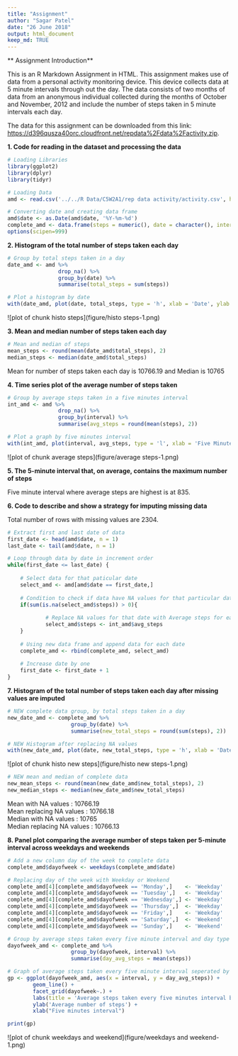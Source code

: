 ```yaml
---
title: "Assignment"
author: "Sagar Patel"
date: "26 June 2018"
output: html_document
keep_md: TRUE
---
```


** Assignment Introduction**

This is an R Markdown Assignment in HTML. This assignment makes use of data from a personal activity monitoring device. This device collects data at 5 minute intervals through out the day. The data consists of two months of data from an anonymous individual collected during the months of October and November, 2012 and include the number of steps taken in 5 minute intervals each day.

The data for this assignment can be downloaded from this link: <https://d396qusza40orc.cloudfront.net/repdata%2Fdata%2Factivity.zip>.

**1. Code for reading in the dataset and processing the data**

```r
# Loading Libraries
library(ggplot2)
library(dplyr)
library(tidyr)

# Loading Data
amd <- read.csv('../../R Data/C5W2A1/rep data activity/activity.csv', header = TRUE)

# Converting date and creating data frame
amd$date <- as.Date(amd$date, '%Y-%m-%d')
complete_amd <- data.frame(steps = numeric(), date = character(), interval = numeric())
options(scipen=999)
```
  
**2. Histogram of the total number of steps taken each day**

```r
# Group by total steps taken in a day
date_amd <- amd %>%
                drop_na() %>%
                group_by(date) %>%
                summarise(total_steps = sum(steps))

# Plot a histogram by date
with(date_amd, plot(date, total_steps, type = 'h', xlab = 'Date', ylab = 'Total Steps per day', main = 'Histogram of total steps for each day', lwd = 7))
```

![plot of chunk histo steps](figure/histo steps-1.png)
  
**3. Mean and median number of steps taken each day**

```r
# Mean and median of steps
mean_steps <- round(mean(date_amd$total_steps), 2)
median_steps <- median(date_amd$total_steps)
```


Mean for number of steps taken each day is 10766.19 and Median is 10765  
  
**4. Time series plot of the average number of steps taken**

```r
# Group by average steps taken in a five minutes interval
int_amd <- amd %>%
                drop_na() %>%
                group_by(interval) %>%
                summarise(avg_steps = round(mean(steps), 2))

# Plot a graph by five minutes interval
with(int_amd, plot(interval, avg_steps, type = 'l', xlab = 'Five Minutes Interval', ylab = 'Mean Steps by interval', main = 'Average steps taken every five minutes'))
```

![plot of chunk average steps](figure/average steps-1.png)

**5. The 5-minute interval that, on average, contains the maximum number of steps**  

Five minute interval where average steps are highest is at 835.  
  
**6. Code to describe and show a strategy for imputing missing data**   

Total number of rows with missing values are 2304.  
  
  

```r
# Extract first and last date of data
first_date <- head(amd$date, n = 1)
last_date <- tail(amd$date, n = 1)

# Loop through data by date in increment order
while(first_date <= last_date) {
    
    # Select data for that paticular date
    select_amd <- amd[amd$date == first_date,]
    
    # Condition to check if data have NA values for that particular date
    if(sum(is.na(select_amd$steps)) > 0){
        
            # Replace NA values for that date with Average steps for each interval
            select_amd$steps <- int_amd$avg_steps
    }
    
    # Using new data frame and append data for each date
    complete_amd <- rbind(complete_amd, select_amd)
    
    # Increase date by one
    first_date <- first_date + 1
}
```

**7. Histogram of the total number of steps taken each day after missing values are imputed**

```r
# NEW complete data group, by total steps taken in a day
new_date_amd <- complete_amd %>%
                    group_by(date) %>%
                    summarise(new_total_steps = round(sum(steps), 2))

# NEW Histogram after replacing NA values
with(new_date_amd, plot(date, new_total_steps, type = 'h', xlab = 'Date', ylab = 'Total Steps per day', main = 'New Histogram of total steps for each day', lwd = 7))
```

![plot of chunk histo new steps](figure/histo new steps-1.png)


```r
# NEW mean and median of complete data
new_mean_steps <- round(mean(new_date_amd$new_total_steps), 2)
new_median_steps <- median(new_date_amd$new_total_steps)
```

Mean with NA values : 10766.19   
Mean replacing NA values : 10766.18    
Median with NA values : 10765   
Median replacing NA values : 10766.13  

**8. Panel plot comparing the average number of steps taken per 5-minute interval across weekdays and weekends**

```r
# Add a new column day of the week to complete data
complete_amd$dayofweek <- weekdays(complete_amd$date)

# Replacing day of the week with Weekday or Weekend
complete_amd[4][complete_amd$dayofweek == 'Monday',]    <- 'Weekday'
complete_amd[4][complete_amd$dayofweek == 'Tuesday',]   <- 'Weekday'
complete_amd[4][complete_amd$dayofweek == 'Wednesday',] <- 'Weekday'
complete_amd[4][complete_amd$dayofweek == 'Thursday',]  <- 'Weekday'
complete_amd[4][complete_amd$dayofweek == 'Friday',]    <- 'Weekday'
complete_amd[4][complete_amd$dayofweek == 'Saturday',]  <- 'Weekend'
complete_amd[4][complete_amd$dayofweek == 'Sunday',]    <- 'Weekend'

# Group by average steps taken every five minute interval and day type 
dayofweek_amd <- complete_amd %>%
                    group_by(dayofweek, interval) %>%
                    summarise(day_avg_steps = mean(steps))

# Graph of average steps taken every five minute interval seperated by weekdays and weekend
gp <- ggplot(dayofweek_amd, aes(x = interval, y = day_avg_steps)) +
        geom_line() +
        facet_grid(dayofweek~.) +
        labs(title = 'Average steps taken every five minutes interval by weekdays and weekend') +
        ylab('Average number of steps') + 
        xlab("Five minutes interval")

print(gp)
```

![plot of chunk weekdays and weekend](figure/weekdays and weekend-1.png)
